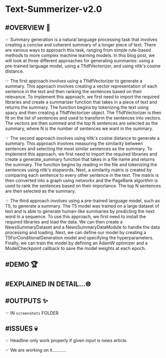 # Text-Summerizer-v2.0
## #OVERVIEW 📕
☞ Summary generation is a natural language processing task that involves creating a concise and coherent summary of a longer piece of text. There are various ways to approach this task, ranging from simple rule-based methods to more complex machine learning models. In this blog post, we will look at three different approaches for generating summaries: using a pre-trained language model, using a TfidfVectorizer, and using nltk's cosine distance.

☞ The first approach involves using a TfidfVectorizer to generate a summary. This approach involves creating a vector representation of each sentence in the text and then ranking the sentences based on their relevance. To implement this approach, we first need to import the required libraries and create a summarizer function that takes in a piece of text and returns the summary. The function begins by tokenizing the text using spacy and then creating a TfidfVectorizer object. The TfidfVectorizer is then fit on the list of sentences and used to transform the sentences into vectors. The vectors are then summed and the top N sentences are selected as the summary, where N is the number of sentences we want in the summary.

☞ The second approach involves using nltk's cosine distance to generate a summary. This approach involves measuring the similarity between sentences and selecting the most similar sentences as the summary. To implement this approach, we first need to import the required libraries and create a generate_summary function that takes in a file name and returns the summary. The function begins by reading in the file and tokenizing the sentences using nltk's stopwords. Next, a similarity matrix is created by comparing each sentence to every other sentence in the text. The matrix is then converted into a graph using networkx and the PageRank algorithm is used to rank the sentences based on their importance. The top N sentences are then selected as the summary.

☞ The third approach involves using a pre-trained language model, such as T5, to generate a summary. The T5 model was trained on a large dataset of text and is able to generate human-like summaries by predicting the next word in a sequence. To use this approach, we first need to install the required libraries and load the data. We can then create a NewsSummaryDataset and a NewsSummaryDataModule to handle the data processing and loading. Next, we can define our model by creating a T5ForConditionalGeneration model and specifying the hyperparameters. Finally, we can train the model by defining an AdamW optimizer and a ModelCheckpoint callback to save the model weights at each epoch.

## #DEMO 🏆


## #EXPLAINED IN DETAIL...🌐


## #OUTPUTS ✨
☞ IN `screenshots` FOLDER

## #ISSUES 💀
☞ Headline only work properly if given input is news article.

☞ We are working on it...........
